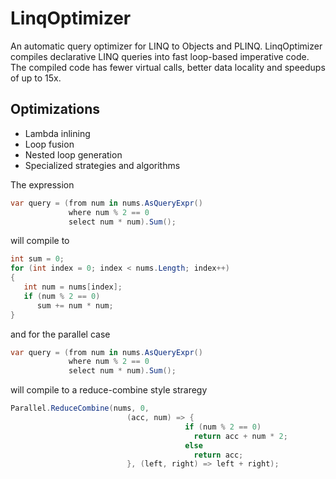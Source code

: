 LinqOptimizer
=============
An automatic query optimizer for LINQ to Objects and PLINQ. 
LinqOptimizer compiles declarative LINQ queries into fast loop-based imperative code.
The compiled code has fewer virtual calls, better data locality and speedups of up to 15x.

Optimizations
-----------------------
* Lambda inlining
* Loop fusion
* Nested loop generation
* Specialized strategies and algorithms

The expression
```csharp
var query = (from num in nums.AsQueryExpr()
             where num % 2 == 0
             select num * num).Sum();
```
will compile to
```csharp
int sum = 0;
for (int index = 0; index < nums.Length; index++)
{
   int num = nums[index];
   if (num % 2 == 0)
      sum += num * num;
}
```
and for the parallel case
```csharp
var query = (from num in nums.AsQueryExpr()
             where num % 2 == 0
             select num * num).Sum();
```
will compile to a reduce-combine style straregy
```csharp
Parallel.ReduceCombine(nums, 0, 
                          (acc, num) => { 
                                       if (num % 2 == 0)  
                                         return acc + num * 2; 
                                       else
                                         return acc; 
                          }, (left, right) => left + right);
```
